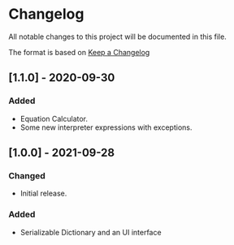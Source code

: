 # Changelog
All notable changes to this project will be documented in this file.  

The format is based on [Keep a Changelog](https://keepachangelog.com/en/1.0.0/)  

## [1.1.0] - 2020-09-30
### Added
- Equation Calculator.  
- Some new interpreter expressions with exceptions.

## [1.0.0] - 2021-09-28
### Changed
- Initial release.  

### Added
- Serializable Dictionary and an UI interface  